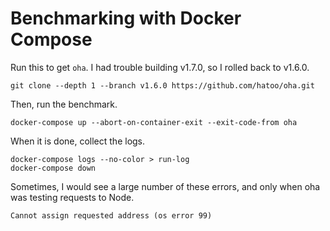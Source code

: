 # Benchmarking with Docker Compose

Run this to get `oha`.  I had trouble building v1.7.0, so I rolled back to v1.6.0.
```shell
git clone --depth 1 --branch v1.6.0 https://github.com/hatoo/oha.git
```

Then, run the benchmark.
```shell
docker-compose up --abort-on-container-exit --exit-code-from oha
```

When it is done, collect the logs.
```shell
docker-compose logs --no-color > run-log
docker-compose down
```

Sometimes, I would see a large number of these errors, and only when oha was testing requests to Node.
```
Cannot assign requested address (os error 99)
```